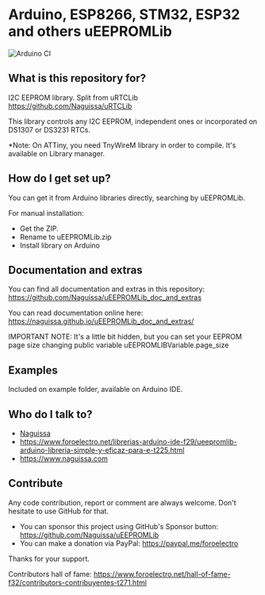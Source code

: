 # Arduino, ESP8266, STM32, ESP32 and others uEEPROMLib

![Arduino CI](https://github.com/Naguissa/uEEPROMLib/workflows/arduino_ci/badge.svg)


## What is this repository for?

I2C EEPROM library. Split from uRTCLib https://github.com/Naguissa/uRTCLib

This library controls any I2C EEPROM, independent ones or incorporated on DS1307 or DS3231 RTCs.

*Note: On ATTiny, you need TnyWireM library in order to compile. It's available on Library manager.

## How do I get set up?

You can get it from Arduino libraries directly, searching by uEEPROMLib.

For manual installation:

 * Get the ZIP.
 * Rename to uEEPROMLib.zip
 * Install library on Arduino



## Documentation and extras

You can find all documentation and extras in this repository: https://github.com/Naguissa/uEEPROMLib_doc_and_extras

You can read documentation online here: https://naguissa.github.io/uEEPROMLib_doc_and_extras/

IMPORTANT NOTE: It's a little bit hidden, but you can set your EEPROM page size changing public variable uEEPROMLIBVariable.page_size



## Examples

Included on example folder, available on Arduino IDE.




## Who do I talk to?

 * [Naguissa](https://github.com/Naguissa)
 * https://www.foroelectro.net/librerias-arduino-ide-f29/ueepromlib-arduino-libreria-simple-y-eficaz-para-e-t225.html
 * https://www.naguissa.com



## Contribute

Any code contribution, report or comment are always welcome. Don't hesitate to use GitHub for that.


 * You can sponsor this project using GitHub's Sponsor button: https://github.com/Naguissa/uEEPROMLib
 * You can make a donation via PayPal: https://paypal.me/foroelectro


Thanks for your support.


Contributors hall of fame: https://www.foroelectro.net/hall-of-fame-f32/contributors-contribuyentes-t271.html

